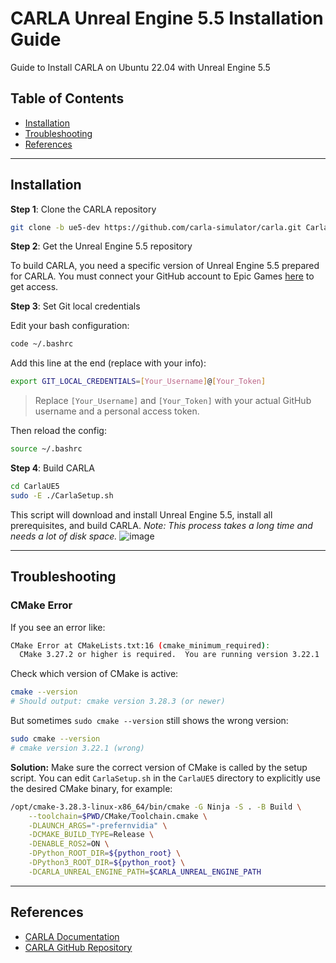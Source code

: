 # CARLA Unreal Engine 5.5 Installation Guide

Guide to Install CARLA on Ubuntu 22.04 with Unreal Engine 5.5

## Table of Contents

* [Installation](#installation)
* [Troubleshooting](#troubleshooting)
* [References](#references)

---

## Installation

**Step 1**: Clone the CARLA repository

```bash
git clone -b ue5-dev https://github.com/carla-simulator/carla.git CarlaUE5
```

**Step 2**: Get the Unreal Engine 5.5 repository

To build CARLA, you need a specific version of Unreal Engine 5.5 prepared for CARLA.
You must connect your GitHub account to Epic Games [here](https://www.unrealengine.com/en-US/ue-on-github) to get access.

**Step 3**: Set Git local credentials

Edit your bash configuration:

```bash
code ~/.bashrc
```

Add this line at the end (replace with your info):

```bash
export GIT_LOCAL_CREDENTIALS=[Your_Username]@[Your_Token]
```

> Replace `[Your_Username]` and `[Your_Token]` with your actual GitHub username and a personal access token.

Then reload the config:

```bash
source ~/.bashrc
```

**Step 4**: Build CARLA

```bash
cd CarlaUE5
sudo -E ./CarlaSetup.sh
```

This script will download and install Unreal Engine 5.5, install all prerequisites, and build CARLA.
*Note: This process takes a long time and needs a lot of disk space.*
![image](https://github.com/user-attachments/assets/c1cda102-bbd4-42ae-bc0d-3b59b0381756)


---

## Troubleshooting

### CMake Error

If you see an error like:

```bash
CMake Error at CMakeLists.txt:16 (cmake_minimum_required):
  CMake 3.27.2 or higher is required.  You are running version 3.22.1
```

Check which version of CMake is active:

```bash
cmake --version
# Should output: cmake version 3.28.3 (or newer)
```

But sometimes `sudo cmake --version` still shows the wrong version:

```bash
sudo cmake --version
# cmake version 3.22.1 (wrong)
```

**Solution:**
Make sure the correct version of CMake is called by the setup script.
You can edit `CarlaSetup.sh` in the `CarlaUE5` directory to explicitly use the desired CMake binary, for example:

```bash
/opt/cmake-3.28.3-linux-x86_64/bin/cmake -G Ninja -S . -B Build \
    --toolchain=$PWD/CMake/Toolchain.cmake \
    -DLAUNCH_ARGS="-prefernvidia" \
    -DCMAKE_BUILD_TYPE=Release \
    -DENABLE_ROS2=ON \
    -DPython_ROOT_DIR=${python_root} \
    -DPython3_ROOT_DIR=${python_root} \
    -DCARLA_UNREAL_ENGINE_PATH=$CARLA_UNREAL_ENGINE_PATH
```

---

## References

* [CARLA Documentation](https://carla-ue5.readthedocs.io/en/latest/)
* [CARLA GitHub Repository](https://github.com/carla-simulator/carla.git)

